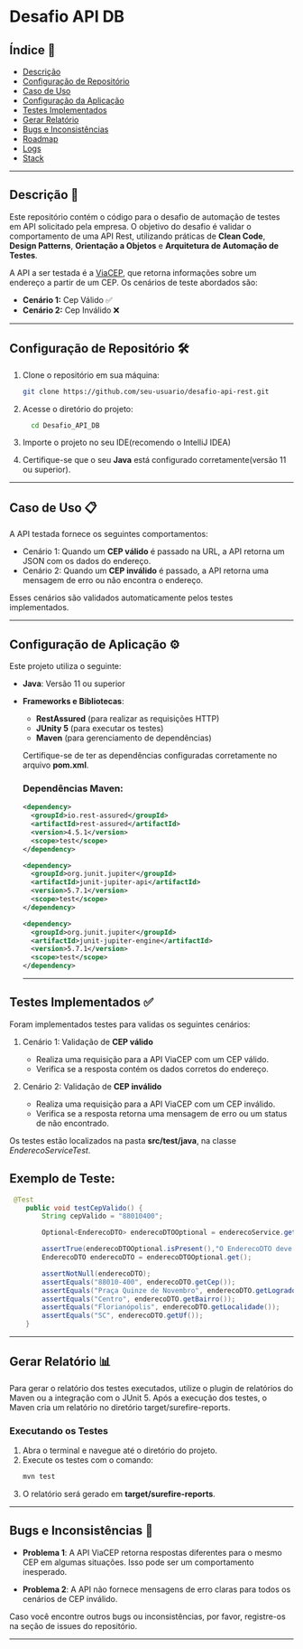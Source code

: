 # Desafio API DB

## Índice 📑

- [Descrição](#descricao)
- [Configuração de Repositório](#configuração-de-repositório)
- [Caso de Uso](#caso-de-uso)
- [Configuração da Aplicação](#configuração-da-aplicação)
- [Testes Implementados](#testes-implementados)
- [Gerar Relatório](#gerar-relatório)
- [Bugs e Inconsistências](#bugs-e-inconsistências)
- [Roadmap](#roadmap)
- [Logs](#logs)
- [Stack](#stack)

---

## Descrição 🚀

Este repositório contém o código para o desafio de automação de testes em API solicitado pela empresa. O objetivo do desafio é validar o comportamento de uma API Rest, utilizando práticas de **Clean Code**, **Design Patterns**, **Orientação a Objetos** e **Arquitetura de Automação de Testes**.

A API a ser testada é a [ViaCEP](https://viacep.com.br/), que retorna informações sobre um endereço a partir de um CEP. Os cenários de teste abordados são:

- **Cenário 1:** Cep Válido ✅
- **Cenário 2:** Cep Inválido ❌

---

## Configuração de Repositório 🛠️

1. Clone o repositório em sua máquina:
   ```bash
   git clone https://github.com/seu-usuario/desafio-api-rest.git
   ```
   
2. Acesse o diretório do projeto:
   ```bash
     cd Desafio_API_DB
   ```

3. Importe o projeto no seu IDE(recomendo o IntelliJ IDEA)
4. Certifique-se que o seu **Java** está configurado corretamente(versão 11 ou superior).

---

## Caso de Uso 📋

A API testada fornece os seguintes comportamentos:
* Cenário 1: Quando um **CEP válido** é passado na URL, a API retorna um JSON com os dados do endereço.
* Cenário 2:  Quando um **CEP inválido** é passado, a API retorna uma mensagem de erro ou não encontra o endereço.

Esses cenários são validados automaticamente pelos testes implementados. 

---

## Configuração de Aplicação ⚙️

Este projeto utiliza o seguinte:

* **Java**: Versão 11 ou superior
  
* **Frameworks e Bibliotecas**:
    * **RestAssured** (para realizar as requisições HTTP)
    * **JUnity 5** (para executar os testes)
    * **Maven** (para gerenciamento de dependências)

  Certifique-se de ter as dependências configuradas corretamente no arquivo **pom.xml**.

  ### Dependências Maven:

  ```xml
  <dependency>
    <groupId>io.rest-assured</groupId>
    <artifactId>rest-assured</artifactId>
    <version>4.5.1</version>
    <scope>test</scope>
  </dependency>

  <dependency>
    <groupId>org.junit.jupiter</groupId>
    <artifactId>junit-jupiter-api</artifactId>
    <version>5.7.1</version>
    <scope>test</scope>
  </dependency>

  <dependency>
    <groupId>org.junit.jupiter</groupId>
    <artifactId>junit-jupiter-engine</artifactId>
    <version>5.7.1</version>
    <scope>test</scope>
  </dependency>
  ```

  ---

## Testes Implementados ✅

Foram implementados testes para validas os seguintes cenários:

1. Cenário 1: Validação de **CEP válido**
   
    - Realiza uma requisição para a API ViaCEP com um CEP válido.
    - Verifica se a resposta contém os dados corretos do endereço.

2. Cenário 2: Validação de **CEP inválido**
   
   - Realiza uma requisição para a API ViaCEP com um CEP inválido.
   - Verifica se a resposta retorna uma mensagem de erro ou um status de não encontrado.

Os testes estão localizados na pasta **src/test/java**, na classe *EnderecoServiceTest*.

## Exemplo de Teste:

```java
 @Test
    public void testCepValido() {
        String cepValido = "88010400";

        Optional<EnderecoDTO> enderecoDTOOptional = enderecoService.getCepAsDTO(cepValido);

        assertTrue(enderecoDTOOptional.isPresent(),"O EnderecoDTO deve estar presente" );
        EnderecoDTO enderecoDTO = enderecoDTOOptional.get();

        assertNotNull(enderecoDTO);
        assertEquals("88010-400", enderecoDTO.getCep());
        assertEquals("Praça Quinze de Novembro", enderecoDTO.getLogradouro());
        assertEquals("Centro", enderecoDTO.getBairro());
        assertEquals("Florianópolis", enderecoDTO.getLocalidade());
        assertEquals("SC", enderecoDTO.getUf());
    }
```

---

## Gerar Relatório 📊

Para gerar o relatório dos testes executados, utilize o plugin de relatórios do Maven ou a integração com o JUnit 5. Após a execução dos testes, o Maven cria um relatório no diretório target/surefire-reports.

### Executando os Testes
1. Abra o terminal e navegue até o diretório do projeto.
2. Execute os testes com o comando:
   ```bash
   mvn test
   ```
3. O relatório será gerado em **target/surefire-reports**.

---

## Bugs e Inconsistências 🐞

* **Problema 1**: A API ViaCEP retorna respostas diferentes para o mesmo CEP em algumas situações. Isso pode ser um comportamento inesperado.

* **Problema 2**: A API não fornece mensagens de erro claras para todos os cenários de CEP inválido.

Caso você encontre outros bugs ou inconsistências, por favor, registre-os na seção de issues do repositório.

---

